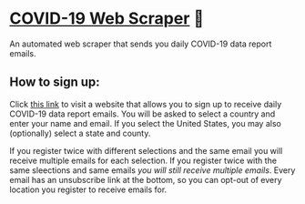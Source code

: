 # [COVID-19 Web Scraper](http://covid19reports.epizy.com/) :email:
An automated web scraper that sends you daily COVID-19 data report emails.

## How to sign up:
Click [this link](http://covid19reports.epizy.com/) to visit a website that allows you to sign up to receive daily COVID-19 data report emails. You will be asked to select a country and enter your name and email. If you select the United States, you may also (optionally) select a state and county.  
  
If you register twice with different selections and the same email you will receive multiple emails for each selection. If you register twice with the same sleections and same emails *you will still receive multiple emails*. Every email has an unsubscribe link at the bottom, so you can opt-out of every location you register to receive emails for.

